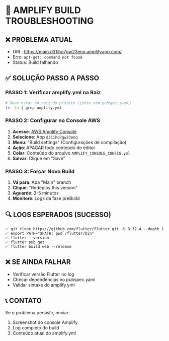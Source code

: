 # 🔧 **AMPLIFY BUILD TROUBLESHOOTING**

## ❌ **PROBLEMA ATUAL**
- URL: https://main.d31iho7gw23enq.amplifyapp.com/
- Erro: `apt-get: command not found`
- Status: Build falhando

## ✅ **SOLUÇÃO PASSO A PASSO**

### **PASSO 1: Verificar amplify.yml na Raiz**
```bash
# Deve estar na raiz do projeto (junto com pubspec.yaml)
ls -la | grep amplify.yml
```

### **PASSO 2: Configurar no Console AWS**
1. **Acesse**: [AWS Amplify Console](https://console.aws.amazon.com/amplify/)
2. **Selecione**: App `d31iho7gw23enq`
3. **Menu**: "Build settings" (Configurações de compilação)
4. **Ação**: APAGAR todo conteúdo do editor
5. **Colar**: Conteúdo do arquivo `AMPLIFY_CONSOLE_CONFIG.yml`
6. **Salvar**: Clique em "Save"

### **PASSO 3: Forçar Novo Build**
1. **Vá para**: Aba "Main" branch
2. **Clique**: "Redeploy this version"
3. **Aguarde**: 3-5 minutos
4. **Monitore**: Logs da fase preBuild

## 🔍 **LOGS ESPERADOS (SUCESSO)**
```
✅ git clone https://github.com/flutter/flutter.git -b 3.32.4 --depth 1
✅ export PATH="$PATH:`pwd`/flutter/bin"
✅ flutter --version
✅ flutter pub get
✅ flutter build web --release
```

## ❌ **SE AINDA FALHAR**
- Verificar versão Flutter no log
- Checar dependências no pubspec.yaml
- Validar sintaxe do amplify.yml

## 📞 **CONTATO**
Se o problema persistir, enviar:
1. Screenshot do console Amplify
2. Log completo do build
3. Conteúdo atual do amplify.yml